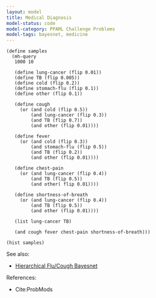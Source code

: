 ```yaml
---
layout: model
title: Medical Diagnosis
model-status: code
model-category: PPAML Challenge Problems
model-tags: bayesnet, medicine
---
```


    (define samples
      (mh-query 
       1000 10
       
       (define lung-cancer (flip 0.01))
       (define TB (flip 0.005))
       (define cold (flip 0.2))
       (define stomach-flu (flip 0.1))
       (define other (flip 0.1))
       
       (define cough 
         (or (and cold (flip 0.5)) 
             (and lung-cancer (flip 0.3)) 
             (and TB (flip 0.7)) 
             (and other (flip 0.01))))
       
       (define fever 
         (or (and cold (flip 0.3)) 
             (and stomach-flu (flip 0.5)) 
             (and TB (flip 0.2)) 
             (and other (flip 0.01))))
       
       (define chest-pain 
         (or (and lung-cancer (flip 0.4)) 
             (and TB (flip 0.5)) 
             (and other( flip 0.01))))
       
       (define shortness-of-breath 
         (or (and lung-cancer (flip 0.4)) 
             (and TB (flip 0.5)) 
             (and other (flip 0.01))))
       
       (list lung-cancer TB)
       
       (and cough fever chest-pain shortness-of-breath)))
    
    (hist samples)

See also:

- [Hierarchical Flu/Cough Bayesnet](/models/hierarchical-flu.html)

References:

- Cite:ProbMods
